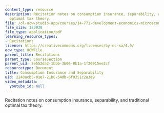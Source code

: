 ```yaml
---
content_type: resource
description: Recitation notes on consumption insurance, separability, and traditional
  optimal tax theory.
file: /ol-ocw-studio-app/courses/14-771-development-economics-microeconomic-issues-and-policy-models-fall-2008/2240acb501e721b654db6f9351c2e3e9_rec6.pdf
file_size: 125930
file_type: application/pdf
learning_resource_types:
- Recitations
license: https://creativecommons.org/licenses/by-nc-sa/4.0/
ocw_type: OCWFile
parent_title: Recitations
parent_type: CourseSection
parent_uid: 7e552da2-1bbb-3b06-0b1a-1f26915ee2cf
resourcetype: Document
title: Consumption Insurance and Separability
uid: 2240acb5-01e7-21b6-54db-6f9351c2e3e9
video_metadata:
  youtube_id: null
---
```

Recitation notes on consumption insurance, separability, and traditional optimal tax theory.